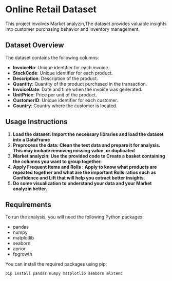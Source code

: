 # Online Retail Dataset
This project involves Market analyzin,The dataset provides valuable insights into customer purchasing behavior and inventory management.

## Dataset  Overview
The dataset contains the following columns:

- **InvoiceNo**: Unique identifier for each invoice.
- **StockCode**: Unique identifier for each product.
- **Description**: Description of the product.
- **Quantity**: Quantity of the product purchased in the transaction.
- **InvoiceDate**: Date and time when the invoice was generated.
- **UnitPrice**: Price per unit of the product.
- **CustomerID**: Unique identifier for each customer.
- **Country**: Country where the customer is located.

## Usage Instructions

1. **Load the dataset: Import the necessary libraries and load the dataset into a DataFrame**
2. **Preprocess the data: Clean the text data and prepare it for analysis. This may include removing missing value ,or duplicated**
3. **Market analyzin: Use the provided code to Create a basket containing the columns you want to group together.**
4. **Apply Frequent Items and Rolls : Apply to know what products are repeated together and what are the important Rolls ratios such as Confidence and Lift that will help you extract better insights.**
5. **Do some visualization to understand your data and your Market analyzin better.**

## Requirements
To run the analysis, you will need the following Python packages:
- pandas
- numpy
- matplotlib
- seaborn
- aprior
- fpgrowth

You can install the required packages using pip:
```bash
pip install pandas numpy matplotlib seaborn mlxtend
